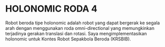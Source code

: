 # HOLONOMIC RODA 4
Robot beroda tipe holonomic adalah robot yang dapat bergerak ke segala arah dengan menggunakan roda omni-directional yang memungkinkan terjadinya gerakan translasi dan rotasi.
Saya mengimplementasikan holonomic untuk Kontes Robot Sepakbola Beroda (KRSBIB).
